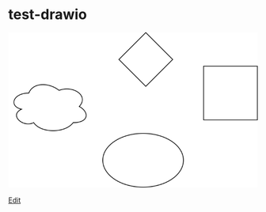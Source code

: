 # test-drawio

![test](/test.svg)

[Edit](https://app.diagrams.net/?mode=github#Hlucian-balea/test-drawio/master/test.svg)
